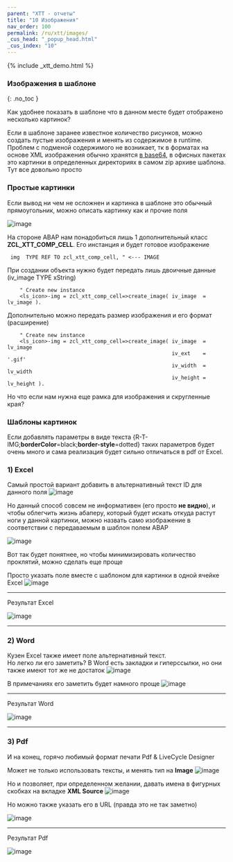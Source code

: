 ```yaml
---
parent: "XTT - отчеты"
title: "10 Изображения"
nav_order: 100
permalink: /ru/xtt/images/
_cus_head: "_popup_head.html"
_cus_index: "10"
---
```


{% include _xtt_demo.html %}

### Изображения в шаблоне
{: .no_toc }

Как удобнее показать в шаблоне что в данном месте будет отображено несколько картинок?

Если в шаблоне заранее известное количество рисунков, можно создать пустые изображения и менять из содержимое в runtime.
Проблем с подменой содержимого не возникает, тк в форматах на основе XML изображения обычно хранятся [в base64](https://ru.wikipedia.org/wiki/Base64),
в офисных пакетах это картинки в определенных директориях в самом zip архиве шаблона.
Тут все довольно просто

### Простые картинки

Если вывод ни чем не осложнен и картинка в шаблоне это обычный прямоугольник, можно описать картинку как и прочие поля

![image](https://user-images.githubusercontent.com/36256417/91287754-f42c6800-e7b1-11ea-99ce-bb9dc2b49113.png)

На стороне ABAP нам понадобиться лишь 1 дополнительный класс **ZCL_XTT_COMP_CELL**.
Его инстанция и будет готовое изображение

```abap
 img  TYPE REF TO zcl_xtt_comp_cell, " <--- IMAGE
```

При создании объекта нужно будет передать лишь двоичные данные (iv_image TYPE xString)

```abap
    " Create new instance
    <ls_icon>-img = zcl_xtt_comp_cell=>create_image( iv_image  = lv_image ).
```

Дополнительно можно передать размер изображения и его формат (расширение)

```abap
    " Create new instance
    <ls_icon>-img = zcl_xtt_comp_cell=>create_image( iv_image  = lv_image
                                                     iv_ext    = '.gif'
                                                     iv_width  = lv_width
                                                     iv_height = lv_height ).
```

Но что если нам нужна еще рамка для изображения и скругленные края?

### Шаблоны картинок
Если добавлять параметры в виде текста {R-T-IMG;**borderColor**=black;**border-style**=dotted} таких параметров будет очень много и сама реализация будет сильно отличаться в pdf от Excel.

### 1) Excel
Самый простой вариант добавить в альтернативный текст ID для данного поля
![image](https://user-images.githubusercontent.com/36256417/91291353-c0a00c80-e7b6-11ea-909c-3c8829c00e6e.png)

Но данный способ совсем не информативен (его просто **не видно**), и чтобы облегчить жизнь абаперу, который будет искать откуда растут ноги у данной картинки,
можно назвать само изображение в соответствии с передаваемым в шаблон полем ABAP

![image](https://user-images.githubusercontent.com/36256417/91292441-52f4e000-e7b8-11ea-99a9-3b21e3130556.png)

Вот так будет понятнее, но чтобы минимизировать количество проклятий, можно сделать еще проще

Просто указать поле вместе с шаблоном для картинки в одной ячейке Excel
![image](https://user-images.githubusercontent.com/36256417/91292377-39539880-e7b8-11ea-996b-15d659379b71.png)

***

Результат Excel

![image](https://user-images.githubusercontent.com/36256417/91292908-06f66b00-e7b9-11ea-9b71-a20a0488c0e9.png)


***

### 2) Word
Кузен Excel также имеет поле альтернативный текст.\
Но легко ли его заметить? В Word есть закладки и гиперссылки, но они также имеют тот же не достаток
![image](https://user-images.githubusercontent.com/36256417/91293186-74a29700-e7b9-11ea-961a-8476ab0d46cf.png)

В примечаниях его заметить будет намного проще
![image](https://user-images.githubusercontent.com/36256417/91293596-16c27f00-e7ba-11ea-8c0b-8f2a8d054be9.png)

***

Результат Word

![image](https://user-images.githubusercontent.com/36256417/91293788-58ebc080-e7ba-11ea-9b63-86bd2a3ebb35.png)

***

### 3) Pdf

И на конец, горячо любимый формат печати Pdf & LiveCycle Designer

Может не только использовать тексты, и менять тип на **Image**
![image](https://user-images.githubusercontent.com/36256417/91294517-7bcaa480-e7bb-11ea-8a15-78d55616863b.png)


Но и позволяет, при определенном желании, давать имена в фигурных скобках на вкладке **XML Source**
![image](https://user-images.githubusercontent.com/36256417/91294231-02cb4d00-e7bb-11ea-97e7-a32966defa83.png)

Но можно также указать его в URL (правда это не так заметно)

![image](https://user-images.githubusercontent.com/36256417/91294975-29d64e80-e7bc-11ea-8549-7109ba04160a.png)

***

Результат Pdf

![image](https://user-images.githubusercontent.com/36256417/91295154-7457cb00-e7bc-11ea-9d4e-fc9e78728d5e.png)

